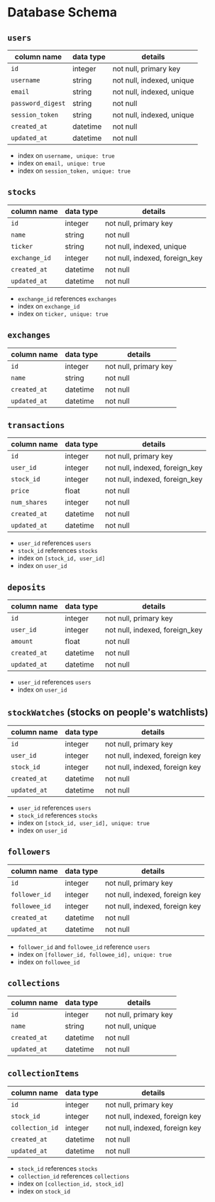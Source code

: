 # Database Schema
## `users`

| column name       | data type | details                   |
|-------------------|-----------|---------------------------|
| `id`              | integer   | not null, primary key     |
| `username`        | string    | not null, indexed, unique |
| `email`           | string    | not null, indexed, unique |
| `password_digest` | string    | not null                  |
| `session_token`   | string    | not null, indexed, unique |
| `created_at`      | datetime  | not null                  |
| `updated_at`      | datetime  | not null                  |

* index on `username, unique: true`
* index on `email, unique: true`
* index on `session_token, unique: true`

## `stocks`

| column name   | data type | details                        |
|---------------|-----------|--------------------------------|
| `id`          | integer   | not null, primary key          |
| `name`        | string    | not null                       |
| `ticker`      | string    | not null, indexed, unique      |
| `exchange_id` | integer   | not null, indexed, foreign_key |
| `created_at`  | datetime  | not null                       |
| `updated_at`  | datetime  | not null                       |

* `exchange_id` references `exchanges`
* index on `exchange_id`
* index on `ticker, unique: true`

## `exchanges`

| column name   | data type | details                        |
|---------------|-----------|--------------------------------|
| `id`          | integer   | not null, primary key          |
| `name`        | string    | not null                       |
| `created_at`  | datetime  | not null                       |
| `updated_at`  | datetime  | not null                       |

## `transactions`

| column name   | data type | details                        |
|---------------|-----------|--------------------------------|
| `id`          | integer   | not null, primary key          |
| `user_id`     | integer   | not null, indexed, foreign_key |
| `stock_id`    | integer   | not null, indexed, foreign_key |
| `price`       | float     | not null                       |
| `num_shares`  | integer   | not null                       |
| `created_at`  | datetime  | not null                       |
| `updated_at`  | datetime  | not null                       |

* `user_id` references `users`
* `stock_id` references `stocks`
* index on `[stock_id, user_id]`
* index on `user_id`

## `deposits`

| column name   | data type | details                        |
|---------------|-----------|--------------------------------|
| `id`          | integer   | not null, primary key          |
| `user_id`     | integer   | not null, indexed, foreign_key |
| `amount`      | float     | not null                       |
| `created_at`  | datetime  | not null                       |
| `updated_at`  | datetime  | not null                       |

* `user_id` references `users`
* index on `user_id`

## `stockWatches` (stocks on people's watchlists)

| column name   | data type | details                        |
|---------------|-----------|--------------------------------|
| `id`          | integer   | not null, primary key          |
| `user_id`     | integer   | not null, indexed, foreign key |
| `stock_id`    | integer   | not null, indexed, foreign key |
| `created_at`  | datetime  | not null                       |
| `updated_at`  | datetime  | not null                       |

* `user_id` references `users`
* `stock_id` references `stocks`
* index on `[stock_id, user_id], unique: true`
* index on `user_id`

## `followers`

| column name   | data type | details                        |
|---------------|-----------|--------------------------------|
| `id`          | integer   | not null, primary key          |
| `follower_id` | integer   | not null, indexed, foreign key |
| `followee_id` | integer   | not null, indexed, foreign key |
| `created_at`  | datetime  | not null                       |
| `updated_at`  | datetime  | not null                       |

* `follower_id` and `followee_id` reference `users`
* index on `[follower_id, followee_id], unique: true`
* index on `followee_id`

## `collections`

| column name   | data type | details               |
|---------------|-----------|-----------------------|
| `id`          | integer   | not null, primary key |
| `name`        | string    | not null, unique      |
| `created_at`  | datetime  | not null              |
| `updated_at`  | datetime  | not null              |

## `collectionItems`

| column name     | data type | details                        |
|-----------------|-----------|--------------------------------|
| `id`            | integer   | not null, primary key          |
| `stock_id`      | integer   | not null, indexed, foreign key |
| `collection_id` | integer   | not null, indexed, foreign key |
| `created_at`    | datetime  | not null                       |
| `updated_at`    | datetime  | not null                       |

* `stock_id` references `stocks`
* `collection_id` references `collections`
* index on `[collection_id, stock_id]`
* index on `stock_id`

